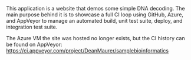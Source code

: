 This application is a website that demos some simple DNA decoding.
The main purpose behind it is to showcase a full CI loop using GitHub, 
Azure, and AppVeyor to manage an automated build, unit test suite, deploy, 
and integration test suite.

The Azure VM the site was hosted no longer exists, but the CI history
can be found on AppVeyor:
https://ci.appveyor.com/project/DeanMaurer/samplebioinformatics
